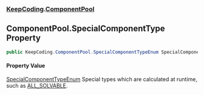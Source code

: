 ### [KeepCoding](KeepCoding.md 'KeepCoding').[ComponentPool](KeepCoding_ComponentPool.md 'KeepCoding.ComponentPool')
## ComponentPool.SpecialComponentType Property
```csharp
public KeepCoding.ComponentPool.SpecialComponentTypeEnum SpecialComponentType { get; }
```
#### Property Value
[SpecialComponentTypeEnum](KeepCoding_ComponentPool_SpecialComponentTypeEnum.md 'KeepCoding.ComponentPool.SpecialComponentTypeEnum')
Special types which are calculated at runtime, such as [ALL_SOLVABLE](KeepCoding_ComponentPool_SpecialComponentTypeEnum.md#KeepCoding_ComponentPool_SpecialComponentTypeEnum_ALL_SOLVABLE 'KeepCoding.ComponentPool.SpecialComponentTypeEnum.ALL_SOLVABLE').  
